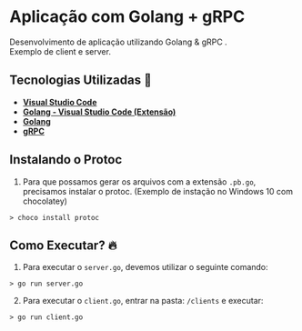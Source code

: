 # Aplicação com Golang + gRPC

Desenvolvimento de aplicação utilizando Golang & gRPC .<br>
Exemplo de client e server.

## Tecnologias Utilizadas 🚀
* **[Visual Studio Code](https://code.visualstudio.com/)**
* **[Golang - Visual Studio Code (Extensão)](https://code.visualstudio.com/docs/languages/go)**
* **[Golang](https://golang.org/)**
* **[gRPC](https://grpc.io/docs/languages/go/basics/)**

## Instalando o Protoc 
1. Para que possamos gerar os arquivos com a extensão `.pb.go`, precisamos instalar o protoc. (Exemplo de instação no Windows 10 com chocolatey)
```
> choco install protoc
```
## Como Executar? 🔥
1. Para executar o `server.go`, devemos utilizar o seguinte comando: 
```
> go run server.go
```
2. Para executar o `client.go`, entrar na pasta: `/clients` e executar:
```
> go run client.go
```